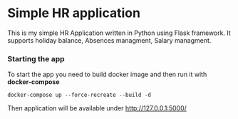 # Simple HR application
This is my simple HR Application written in Python using Flask framework. It supports holiday balance, Absences managment, Salary managment.

### Starting the app
To start the app you need to build docker image and then run it with **docker-compose**
```
docker-compose up --force-recreate --build -d
```
Then application will be available under http://127.0.0.1:5000/


[comment]: <> (```)

[comment]: <> (docker build -t ksala-hr-system:latest .)

[comment]: <> (docker-compose up -d)

[comment]: <> (```)
